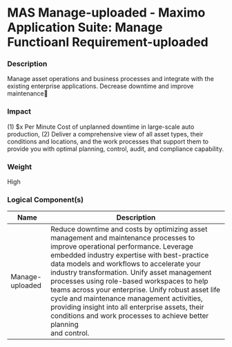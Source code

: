 
#  MAS Manage-uploaded - Maximo Application Suite: Manage Functioanl Requirement-uploaded



### Description

Manage asset operations and business processes and integrate  with the existing enterprise applications. Decrease downtime and improve maintenance




### Impact

(1) $x Per Minute Cost of unplanned downtime in large-scale auto production, (2) Deliver a comprehensive view of all asset types, their conditions and locations, and the work processes that support them to provide you with optimal planning, control, audit, and compliance capability.




### Weight

High








### Logical Component(s)

| Name | Description |
| --- | --- |
 | Manage-uploaded | Reduce downtime and costs by optimizing asset management and maintenance processes to improve operational performance. Leverage embedded industry expertise with best-practice data models and workflows to accelerate your industry transformation. Unify asset management processes using role-based workspaces to help teams across your enterprise. Unify robust asset life cycle and maintenance management activities, providing insight into all enterprise assets, their conditions and work processes to achieve better planning<br>and control. |
    



